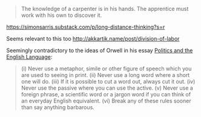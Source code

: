 > The knowledge of a carpenter is in his hands. The apprentice must work with his own to discover it.

https://simonsarris.substack.com/p/long-distance-thinking?s=r

Seems relevant to this too http://akkartik.name/post/division-of-labor

Seemingly contradictory to the ideas of Orwell in his essay [Politics and the English Language](http://www.public-library.uk/ebooks/72/30.pdf):

> (i) Never use a metaphor, simile or other figure of speech which you are used to seeing in print.
> (ii) Never use a long word where a short one will do.
> (iii) If it is possible to cut a word out, always cut it out.
> (iv) Never use the passive where you can use the active.
> (v) Never use a foreign phrase, a scientific word or a jargon word if you can think of an everyday English
> equivalent.
> (vi) Break any of these rules sooner than say anything barbarous.

